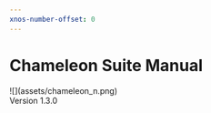 ```yaml
---
xnos-number-offset: 0
---
```

<div class="cover">
  <h1 class="title">Chameleon Suite Manual</h1>
  <div class="image">![](assets/chameleon_n.png)</div>
  <span class="version">Version 1.3.0</span>
</div>

<div class="pb"></div>
